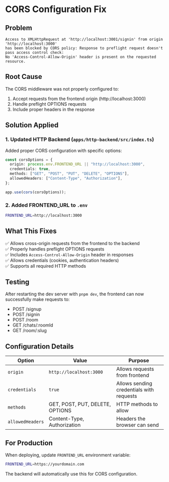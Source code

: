 # CORS Configuration Fix

## Problem

```
Access to XMLHttpRequest at 'http://localhost:3001/signin' from origin 'http://localhost:3000'
has been blocked by CORS policy: Response to preflight request doesn't pass access control check:
No 'Access-Control-Allow-Origin' header is present on the requested resource.
```

## Root Cause

The CORS middleware was not properly configured to:

1. Accept requests from the frontend origin (http://localhost:3000)
2. Handle preflight OPTIONS requests
3. Include proper headers in the response

## Solution Applied

### 1. Updated HTTP Backend (`apps/http-backend/src/index.ts`)

Added proper CORS configuration with specific options:

```typescript
const corsOptions = {
  origin: process.env.FRONTEND_URL || "http://localhost:3000",
  credentials: true,
  methods: ["GET", "POST", "PUT", "DELETE", "OPTIONS"],
  allowedHeaders: ["Content-Type", "Authorization"],
};

app.use(cors(corsOptions));
```

### 2. Added FRONTEND_URL to `.env`

```bash
FRONTEND_URL=http://localhost:3000
```

## What This Fixes

✅ Allows cross-origin requests from the frontend to the backend  
✅ Properly handles preflight OPTIONS requests  
✅ Includes `Access-Control-Allow-Origin` header in responses  
✅ Allows credentials (cookies, authentication headers)  
✅ Supports all required HTTP methods

## Testing

After restarting the dev server with `pnpm dev`, the frontend can now successfully make requests to:

- POST /signup
- POST /signin
- POST /room
- GET /chats/:roomId
- GET /room/:slug

## Configuration Details

| Option           | Value                           | Purpose                                  |
| ---------------- | ------------------------------- | ---------------------------------------- |
| `origin`         | `http://localhost:3000`         | Allows requests from frontend            |
| `credentials`    | `true`                          | Allows sending credentials with requests |
| `methods`        | GET, POST, PUT, DELETE, OPTIONS | HTTP methods to allow                    |
| `allowedHeaders` | Content-Type, Authorization     | Headers the browser can send             |

## For Production

When deploying, update `FRONTEND_URL` environment variable:

```bash
FRONTEND_URL=https://yourdomain.com
```

The backend will automatically use this for CORS configuration.
